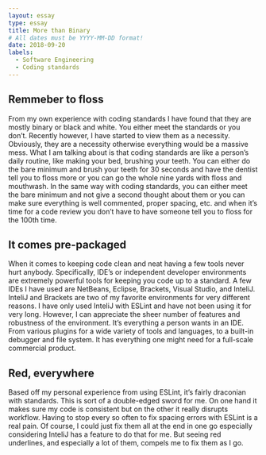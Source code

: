 ```yaml
---
layout: essay
type: essay
title: More than Binary
# All dates must be YYYY-MM-DD format!
date: 2018-09-20
labels:
  - Software Engineering
  - Coding standards
---
```


## Remmeber to floss
From my own experience with coding standards I have found that they are mostly binary or black and white. You either meet the standards or you don’t. Recently however, I have started to view them as a necessity. Obviously, they are a necessity otherwise everything would be a massive mess. What I am talking about is that coding standards are like a person’s daily routine, like making your bed, brushing your teeth. You can either do the bare minimum and brush your teeth for 30 seconds and have the dentist tell you to floss more or you can go the whole nine yards with floss and mouthwash. In the same way with coding standards, you can either meet the bare minimum and not give a second thought about them or you can make sure everything is well commented, proper spacing, etc. and when it’s time for a code review you don’t have to have someone tell you to floss for the 100th time. 

## It comes pre-packaged
When it comes to keeping code clean and neat having a few tools never hurt anybody. Specifically, IDE’s or independent developer environments are extremely powerful tools for keeping you code up to a standard. A few IDEs I have used are NetBeans, Eclipse, Brackets, Visual Studio, and InteliJ. InteliJ and Brackets are two of my favorite environments for very different reasons. I have only used InteliJ with ESLint and have not been using it for very long. However, I can appreciate the sheer number of features and robustness of the environment. It’s everything a person wants in an IDE. From various plugins for a wide variety of tools and languages, to a built-in debugger and file system. It has everything one might need for a full-scale commercial product. 

## Red, everywhere
Based off my personal experience from using ESLint, it’s fairly draconian with standards. This is sort of a double-edged sword for me. On one hand it makes sure my code is consistent but on the other it really disrupts workflow. Having to stop every so often to fix spacing errors with ESLint is a real pain. Of course, I could just fix them all at the end in one go especially considering InteliJ has a feature to do that for me. But seeing red underlines, and especially a lot of them, compels me to fix them as I go.
